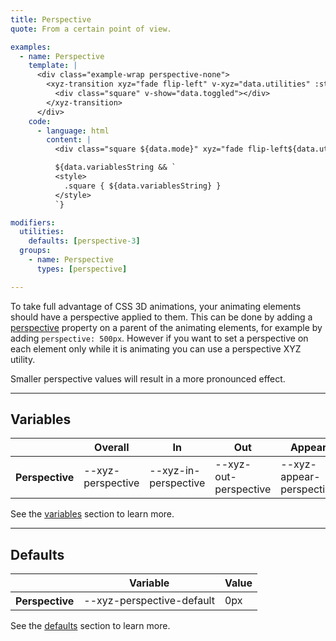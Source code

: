 ```yaml
---
title: Perspective
quote: From a certain point of view.

examples:
  - name: Perspective
    template: |
      <div class="example-wrap perspective-none">
        <xyz-transition xyz="fade flip-left" v-xyz="data.utilities" :style="data.variables" v-on="data.listeners">
          <div class="square" v-show="data.toggled"></div>
        </xyz-transition>
      </div>
    code:
      - language: html
        content: |
          <div class="square ${data.mode}" xyz="fade flip-left${data.utilitiesString && ' ' + data.utilitiesString}"></div>

          ${data.variablesString && `
          <style>
            .square { ${data.variablesString} }
          </style>
          `}

modifiers:
  utilities:
    defaults: [perspective-3]
  groups:
    - name: Perspective
      types: [perspective]

---
```


To take full advantage of CSS 3D animations, your animating elements should have a perspective applied to them. This can be done by adding a [perspective](https://developer.mozilla.org/en-US/docs/Web/CSS/perspective) property on a parent of the animating elements, for example by adding `perspective: 500px`. However if you want to set a perspective on each element only while it is animating you can use a perspective XYZ utility.

Smaller perspective values will result in a more pronounced effect.

---
## Variables

<div class="variables-table table-wrap shadow-scroll-h">
  <table class="shadow-scroll-content">
    <thead>
      <tr>
        <th></th>
        <th>Overall</th>
        <th>In</th>
        <th>Out</th>
        <th>Appear</th>
      </tr>
    </thead>
    <tbody>
      <tr>
        <th scope="row">Perspective</th>
        <td>--xyz-perspective</td>
        <td>--xyz-in-perspective</td>
        <td>--xyz-out-perspective</td>
        <td>--xyz-appear-perspective</td>
      </tr>
    </tbody>
  </table>
</div>

See the [variables](#variables) section to learn more.

---
## Defaults

<div class="variables-table table-wrap shadow-scroll-h">
  <table class="shadow-scroll-content">
    <thead>
      <tr>
        <th></th>
        <th>Variable</th>
        <th>Value</th>
      </tr>
    </thead>
    <tbody>
      <tr>
        <th scope="row">Perspective</th>
        <td>--xyz-perspective-default</td>
        <td>0px</td>
      </tr>
    </tbody>
  </table>
</div>

See the [defaults](#defaults) section to learn more.
